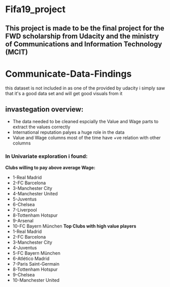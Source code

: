 # Fifa19_project
## This project is made to be the final project for the FWD scholarship from Udacity and the ministry of Communications and Information Technology (MCIT) 
# Communicate-Data-Findings
this dataset is not included in as one of the provided by udacity i simply saw that it's a good data set and will get good visuals from it
## invastegation overview:
* The data needed to be cleaned espcially the Value and Wage parts to extract the values correctly
* International reputation palyes a huge role in the data
* Value and Wage columns most of the time have +ve relation with other columns
### In Univariate exploration i found:
**Clubs willing to pay above average Wage:**
* 1-Real Madrid
* 2-FC Barcelona
* 3-Manchester City
* 4-Manchester United
* 5-Juventus
* 6-Chelsea
* 7-Liverpool
* 8-Tottenham Hotspur
* 9-Arsenal
* 10-FC Bayern München
**Top Clubs with high value players**
* 1-Real Madrid
* 2-FC Barcelona
* 3-Manchester City
* 4-Juventus
* 5-FC Bayern München
* 6-Atlético Madrid 	
* 7-Paris Saint-Germain
* 8-Tottenham Hotspur
* 9-Chelsea
* 10-Manchester United
